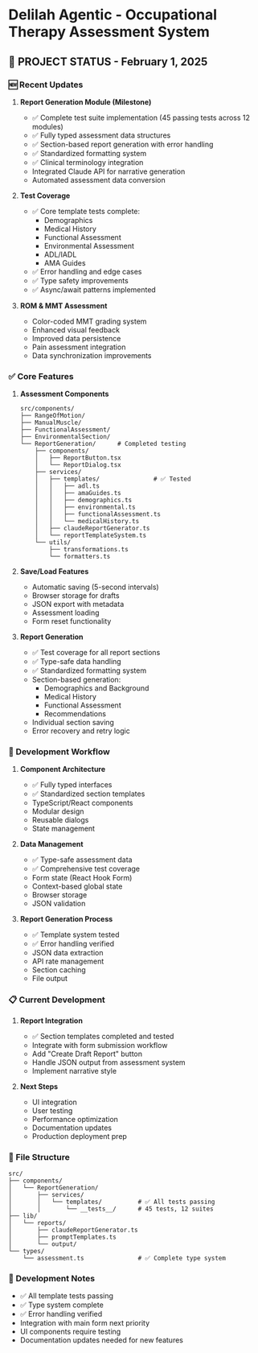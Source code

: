 # Delilah Agentic - Occupational Therapy Assessment System

## 🎯 PROJECT STATUS - February 1, 2025

### 🆕 Recent Updates
1. **Report Generation Module (Milestone)**
   - ✅ Complete test suite implementation (45 passing tests across 12 modules)
   - ✅ Fully typed assessment data structures
   - ✅ Section-based report generation with error handling
   - ✅ Standardized formatting system
   - ✅ Clinical terminology integration
   - Integrated Claude API for narrative generation
   - Automated assessment data conversion

2. **Test Coverage**
   - ✅ Core template tests complete:
     - Demographics
     - Medical History
     - Functional Assessment
     - Environmental Assessment
     - ADL/IADL
     - AMA Guides
   - ✅ Error handling and edge cases
   - ✅ Type safety improvements
   - ✅ Async/await patterns implemented

3. **ROM & MMT Assessment**
   - Color-coded MMT grading system
   - Enhanced visual feedback
   - Improved data persistence
   - Pain assessment integration
   - Data synchronization improvements

### ✅ Core Features
1. **Assessment Components**
   ```
   src/components/
   ├── RangeOfMotion/
   ├── ManualMuscle/
   ├── FunctionalAssessment/
   ├── EnvironmentalSection/
   └── ReportGeneration/      # Completed testing
       ├── components/
       │   ├── ReportButton.tsx
       │   └── ReportDialog.tsx
       ├── services/
       │   ├── templates/               # ✅ Tested
       │   │   ├── adl.ts
       │   │   ├── amaGuides.ts
       │   │   ├── demographics.ts
       │   │   ├── environmental.ts
       │   │   ├── functionalAssessment.ts
       │   │   └── medicalHistory.ts
       │   ├── claudeReportGenerator.ts
       │   └── reportTemplateSystem.ts
       └── utils/
           ├── transformations.ts
           └── formatters.ts
   ```

2. **Save/Load Features**
   - Automatic saving (5-second intervals)
   - Browser storage for drafts
   - JSON export with metadata
   - Assessment loading
   - Form reset functionality

3. **Report Generation**
   - ✅ Test coverage for all report sections
   - ✅ Type-safe data handling
   - ✅ Standardized formatting system
   - Section-based generation:
     - Demographics and Background
     - Medical History
     - Functional Assessment
     - Recommendations
   - Individual section saving
   - Error recovery and retry logic

### 🔄 Development Workflow
1. **Component Architecture**
   - ✅ Fully typed interfaces
   - ✅ Standardized section templates
   - TypeScript/React components
   - Modular design
   - Reusable dialogs
   - State management

2. **Data Management**
   - ✅ Type-safe assessment data
   - ✅ Comprehensive test coverage
   - Form state (React Hook Form)
   - Context-based global state
   - Browser storage
   - JSON validation

3. **Report Generation Process**
   - ✅ Template system tested
   - ✅ Error handling verified
   - JSON data extraction
   - API rate management
   - Section caching
   - File output

### 📋 Current Development
1. **Report Integration**
   - ✅ Section templates completed and tested
   - Integrate with form submission workflow
   - Add "Create Draft Report" button
   - Handle JSON output from assessment system
   - Implement narrative style

2. **Next Steps**
   - UI integration
   - User testing
   - Performance optimization
   - Documentation updates
   - Production deployment prep

### 💾 File Structure
```
src/
├── components/
│   └── ReportGeneration/
│       ├── services/
│       │   └── templates/          # ✅ All tests passing
│       │       └── __tests__/      # 45 tests, 12 suites
├── lib/
│   └── reports/
│       ├── claudeReportGenerator.ts
│       ├── promptTemplates.ts
│       └── output/
└── types/
    └── assessment.ts               # ✅ Complete type system
```

### 🔧 Development Notes
- ✅ All template tests passing
- ✅ Type system complete
- ✅ Error handling verified
- Integration with main form next priority
- UI components require testing
- Documentation updates needed for new features